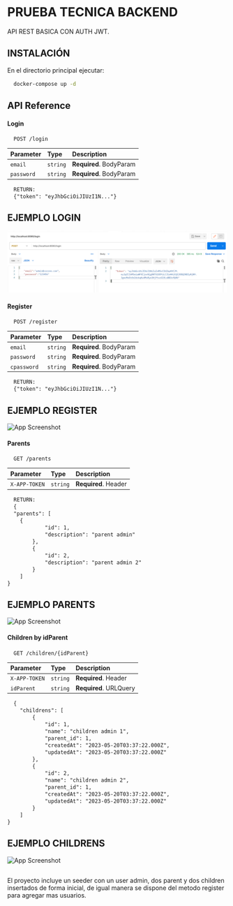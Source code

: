
# PRUEBA TECNICA BACKEND

API REST BASICA CON AUTH JWT.

## INSTALACIÓN

En el directorio principal ejecutar:

```bash
  docker-compose up -d
```


## API Reference

#### Login

```http
  POST /login
```

| Parameter | Type     | Description                |
| :-------- | :------- | :------------------------- |
| `email` | `string` | **Required**. BodyParam |
| `password` | `string` | **Required**. BodyParam |

```http
  RETURN:
  {"token": "eyJhbGciOiJIUzI1N..."}
```

## EJEMPLO LOGIN

![App Screenshot](/caps/01.png)



#### Register

```http
  POST /register
```

| Parameter | Type     | Description                       |
| :-------- | :------- | :-------------------------------- |
| `email`      | `string` | **Required**. BodyParam |
| `password`      | `string` | **Required**. BodyParam |
| `cpassword`      | `string` | **Required**. BodyParam |

```http
  RETURN:
  {"token": "eyJhbGciOiJIUzI1N..."}
```

## EJEMPLO REGISTER

![App Screenshot](https://via.placeholder.com/468x300?text=App+Screenshot+Here)


#### Parents

```http
  GET /parents
```

| Parameter | Type     | Description                       |
| :-------- | :------- | :-------------------------------- |
| `X-APP-TOKEN`      | `string` | **Required**. Header |

```http
  RETURN:
  {
  "parents": [
    {
            "id": 1,
            "description": "parent admin"
        },
        {
            "id": 2,
            "description": "parent admin 2"
        }
    ]
}
```

## EJEMPLO PARENTS

![App Screenshot](https://via.placeholder.com/468x300?text=App+Screenshot+Here)

#### Children by idParent

```http
  GET /children/{idParent}
```

| Parameter | Type     | Description                       |
| :-------- | :------- | :-------------------------------- |
| `X-APP-TOKEN`      | `string` | **Required**. Header |
| `idParent`      | `string` | **Required**. URLQuery |

```http
  {
    "childrens": [
        {
            "id": 1,
            "name": "children admin 1",
            "parent_id": 1,
            "createdAt": "2023-05-20T03:37:22.000Z",
            "updatedAt": "2023-05-20T03:37:22.000Z"
        },
        {
            "id": 2,
            "name": "children admin 2",
            "parent_id": 1,
            "createdAt": "2023-05-20T03:37:22.000Z",
            "updatedAt": "2023-05-20T03:37:22.000Z"
        }
    ]
}
```

## EJEMPLO CHILDRENS

![App Screenshot](https://via.placeholder.com/468x300?text=App+Screenshot+Here)
## 

El proyecto incluye un seeder con un user admin, dos parent y dos children insertados de forma inicial, de igual manera se dispone del metodo register para agregar mas usuarios.


